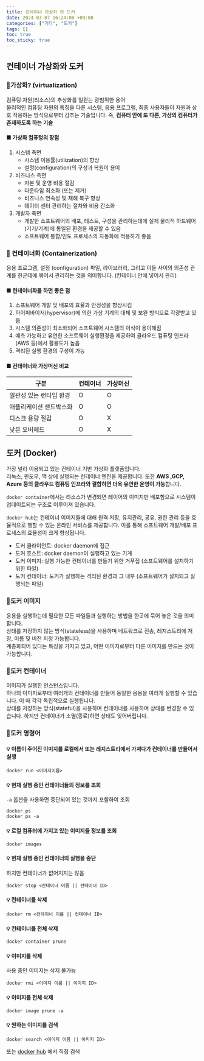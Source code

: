 ```yaml
---
title: 컨테이너 가상화 와 도커
date: 2024-03-07 16:24:00 +09:00
categories: ["기타", "도커"]
tags: []
toc: true
toc_sticky: true
---
```


## 컨테이너 가상화와 도커

### 📘가상화? (virtualization)

컴퓨팅 자원(리소스)의 추상화를 일컫는 광범위한 용어  
물리적인 컴퓨팅 자원의 특징을 다른 시스템, 응용 프로그램, 최종 사용자들이 자원과 상호 작용하는 방식으로부터 감추는 기술입니다. 즉, **컴퓨터 안에 또 다른, 가상의 컴퓨터가 존재하도록 하는 기술**

#### ■ 가상화 컴퓨텅의 장점

1. 시스템 측면
   - 시스템 이용률(utilization)의 향상
   - 설정(configuration)의 구성과 복원이 용이
2. 비즈니스 측면
   - 자본 및 운영 비용 절감
   - 다운타임 최소화 (또는 제거)
   - 비즈니스 연속성 및 재해 복구 향상
   - 데이터 센터 관리하는 절차와 비용 간소화
3. 개발자 측면
   - 개발한 소프트웨어의 배포, 테스트, 구성을 관리하는데에 실제 물리적 하드웨어(기기/기계)에 통일된 환경을 제공할 수 있음
   - 소프트웨어 통합/인도 프로세스의 자동화에 적용하기 좋음

### 📘 컨테이너화 (Containerization)

응용 프로그램, 설정 (configuration) 파일, 라이브러리, 그리고 이들 사이의 의존성 관계를 한군데에 묶어서 관리하는 것을 의미합니다. (컨테이너 안에 넣어서 관리)

#### ■ 컨테이너화를 하면 좋은 점

1. 소프트웨어 개발 및 배포의 효율과 안정성을 향상시킴
2. 하이퍼바이저(hypervisor)에 의한 가상 기계의 대체 및 보완 방식으로 각광받고 있음
3. 시스템 의존성이 최소화되어 소프트웨어 시스템의 이식이 용이해짐
4. 예측 가능하고 유연한 소프트웨어 실행환경을 제공하여 클라우드 컴퓨팅 인프라(AWS 등)에서 활용도가 높음
5. 격리된 실행 환경의 구성이 가능

#### ■ 컨테이너와 가상머신 비교

| 구분                    | 컨테이너 | 가상머신 |
| ----------------------- | -------- | -------- |
| 일관성 있는 런타임 환경 | O        | O        |
| 애플리케이션 샌드박스화 | O        | O        |
| 디스크 용량 절감        | O        | X        |
| 낮은 오버헤드           | O        | X        |

## 도커 (Docker)

가장 널리 이용되고 있는 컨테이너 기반 가상화 플랫폼입니다.  
리눅스, 윈도우, 맥 상에 실행되는 컨테이너 엔진을 제공합니다. 또한 **AWS ,GCP, Azure 등의 클라우드 컴퓨팅 인프라와 결합하면 더욱 유연한 운영이 가능**합니다.

`docker container`에서는 리소스가 변경되면 레이어의 이미지만 배포함으로 시스템이 업데이트되는 구조로 이루어져 있습니다.

`docker hub`는 컨테이너 이미지들에 대해 원격 저장, 유지관리, 공유, 권한 관리 등을 효율적으로 행할 수 있는 온라인 서비스를 제공합니다. 이를 통해 소프트웨어 개발/배포 프로세스의 효율성이 크게 향상됩니다.

- 도커 클라이언트: docker daemon에 접근
- 도커 호스트: docker daemon이 실행하고 있는 기계
- 도커 이미지: 실행 가능한 컨테이너를 만들기 위한 거푸집 (소프트웨어를 설치하기 위한 파일)
- 도커 컨테이너: 도커가 실행하는 격리된 환경과 그 내부 (소프트웨어가 설치되고 실행되는 파일)

### 📘도커 이미지

응용을 실행하는데 필요한 모든 파일들과 실행하는 방법을 한곳에 묶어 놓은 것을 의미합니다.  
상태를 저장하지 않는 방식(stateless)을 사용하며 네트워크로 전송, 레지스트리에 저장, 이름 및 버전 지정 가능합니다.  
계층화되어 있다는 특징을 가지고 있고, 어떤 이미지로부터 다른 이미지를 만드는 것이 가능합니다.

### 📘도커 컨테이너

이미지가 실행한 인스턴스입니다.  
하나의 이미지로부터 여러개의 컨테이너를 만들어 동일한 응용을 여러개 실행할 수 있습니다. 이 때 각각 독립적으로 실행됩니다.  
상태를 저장하는 방식(stateful)을 사용하며 컨테이너를 사용하며 상태를 변경할 수 있습니다. 하지만 컨테이너가 소멸(종료)하면 상태도 잊어버립니다.

### 📘도커 명령어

#### 💡 이름이 주어진 이미지를 로컬에서 또는 레지스트리에서 가져다가 컨테이너를 만들어서 실행

```
docker run <이미지이름>
```

#### 💡 현재 실행 중인 컨테이너들의 정보를 조회

`-a` 옵션을 사용하면 중단되어 있는 것까지 포함하여 조회

```
docker ps
docker ps -a
```

#### 💡 로컬 컴퓨터에 가지고 있는 이미지들 정보를 조회

```
docker images
```

#### 💡 현재 실행 중인 컨테이너의 실행을 중단

하지만 컨테이너가 없어지지는 않음

```
docker stop <컨테이너 이름 || 컨테이너 ID>
```

#### 💡 컨테이너를 삭제

```
docker rm <컨테이너 이름 || 컨테이너 ID>
```

#### 💡 컨테이너를 전체 삭제

```
docker container prune
```

#### 💡 이미지를 삭제

사용 중인 이미지는 삭제 불가능

```
docker rmi <이미지 이름 || 이미지 ID>
```

#### 💡 이미지를 전체 삭제

```
docker image prune -a
```

#### 💡 원하는 이미지를 검색

```
docker search <이미지 이름 || 이미지 ID>
```

또는
[docker hub](https://hub.docker.com/search?q=apache) 에서 직접 검색
